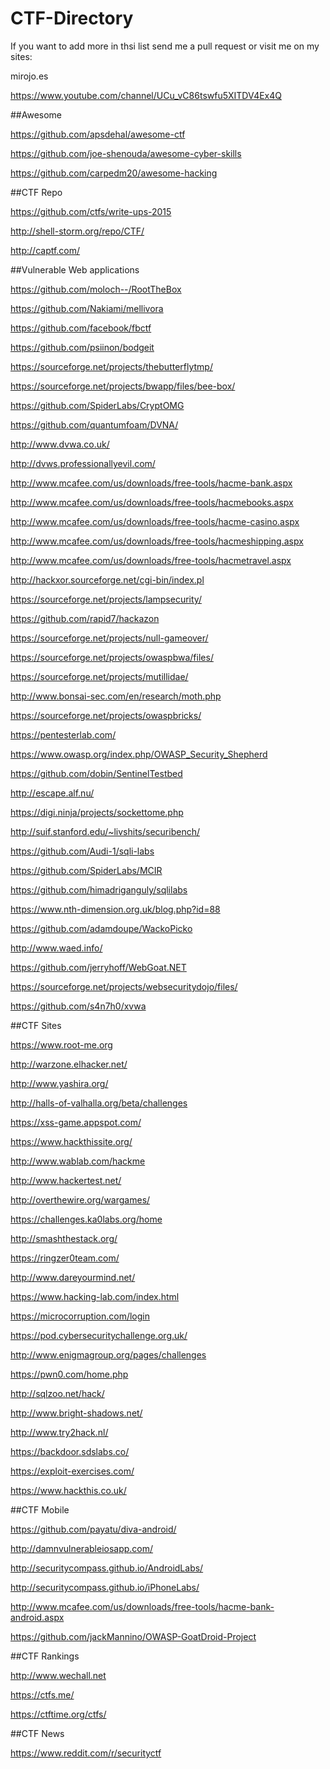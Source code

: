 # CTF-Directory

If you want to add more in thsi list send me a pull request or visit me on my sites:

mirojo.es

https://www.youtube.com/channel/UCu_vC86tswfu5XITDV4Ex4Q


##Awesome

https://github.com/apsdehal/awesome-ctf

https://github.com/joe-shenouda/awesome-cyber-skills

https://github.com/carpedm20/awesome-hacking


##CTF Repo

https://github.com/ctfs/write-ups-2015

http://shell-storm.org/repo/CTF/

http://captf.com/


##Vulnerable Web applications

https://github.com/moloch--/RootTheBox

https://github.com/Nakiami/mellivora

https://github.com/facebook/fbctf

https://github.com/psiinon/bodgeit

https://sourceforge.net/projects/thebutterflytmp/

https://sourceforge.net/projects/bwapp/files/bee-box/

https://github.com/SpiderLabs/CryptOMG

https://github.com/quantumfoam/DVNA/

http://www.dvwa.co.uk/

http://dvws.professionallyevil.com/

http://www.mcafee.com/us/downloads/free-tools/hacme-bank.aspx

http://www.mcafee.com/us/downloads/free-tools/hacmebooks.aspx

http://www.mcafee.com/us/downloads/free-tools/hacme-casino.aspx

http://www.mcafee.com/us/downloads/free-tools/hacmeshipping.aspx

http://www.mcafee.com/us/downloads/free-tools/hacmetravel.aspx

http://hackxor.sourceforge.net/cgi-bin/index.pl

https://sourceforge.net/projects/lampsecurity/

https://github.com/rapid7/hackazon

https://sourceforge.net/projects/null-gameover/

https://sourceforge.net/projects/owaspbwa/files/

https://sourceforge.net/projects/mutillidae/

http://www.bonsai-sec.com/en/research/moth.php

https://sourceforge.net/projects/owaspbricks/

https://pentesterlab.com/

https://www.owasp.org/index.php/OWASP_Security_Shepherd

https://github.com/dobin/SentinelTestbed

http://escape.alf.nu/

https://digi.ninja/projects/sockettome.php

http://suif.stanford.edu/~livshits/securibench/

https://github.com/Audi-1/sqli-labs

https://github.com/SpiderLabs/MCIR

https://github.com/himadriganguly/sqlilabs

https://www.nth-dimension.org.uk/blog.php?id=88

https://github.com/adamdoupe/WackoPicko

http://www.waed.info/

https://github.com/jerryhoff/WebGoat.NET

https://sourceforge.net/projects/websecuritydojo/files/

https://github.com/s4n7h0/xvwa

##CTF Sites

https://www.root-me.org

http://warzone.elhacker.net/

http://www.yashira.org/

http://halls-of-valhalla.org/beta/challenges

https://xss-game.appspot.com/

https://www.hackthissite.org/

http://www.wablab.com/hackme

http://www.hackertest.net/

http://overthewire.org/wargames/

https://challenges.ka0labs.org/home

http://smashthestack.org/

https://ringzer0team.com/

http://www.dareyourmind.net/

https://www.hacking-lab.com/index.html

https://microcorruption.com/login

https://pod.cybersecuritychallenge.org.uk/

http://www.enigmagroup.org/pages/challenges

https://pwn0.com/home.php

http://sqlzoo.net/hack/

http://www.bright-shadows.net/

http://www.try2hack.nl/

https://backdoor.sdslabs.co/

https://exploit-exercises.com/

https://www.hackthis.co.uk/

##CTF Mobile

https://github.com/payatu/diva-android/

http://damnvulnerableiosapp.com/

http://securitycompass.github.io/AndroidLabs/

http://securitycompass.github.io/iPhoneLabs/

http://www.mcafee.com/us/downloads/free-tools/hacme-bank-android.aspx

https://github.com/jackMannino/OWASP-GoatDroid-Project

##CTF Rankings

http://www.wechall.net

https://ctfs.me/

https://ctftime.org/ctfs/

##CTF News

https://www.reddit.com/r/securityctf
